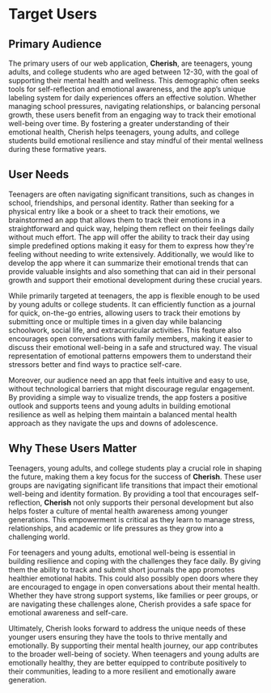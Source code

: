 
# Target Users

## Primary Audience

The primary users of our web application, **Cherish**, are teenagers, young adults, and college students who are aged between 12-30, with the goal of supporting their mental health and wellness. This demographic often seeks tools for self-reflection and emotional awareness, and the app’s unique labeling system for daily experiences offers an effective solution. Whether managing school pressures, navigating relationships, or balancing personal growth, these users benefit from an engaging way to track their emotional well-being over time. By fostering a greater understanding of their emotional health, Cherish helps teenagers, young adults, and college students build emotional resilience and stay mindful of their mental wellness during these formative years.

## User Needs

Teenagers are often navigating significant transitions, such as changes in school, friendships, and personal identity. Rather than seeking for a physical entry like a book or a sheet to track their emotions, we brainstormed an app that allows them to track their emotions in a straightforward and quick way, helping them reflect on their feelings daily without much effort. The app will offer the ability to track their day using simple predefined options making it easy for them to express how they're feeling without needing to write extensively. Additionally, we would like to develop the app where it can summarize their emotional trends that can provide valuable insights and also something that can aid in their personal growth and support their emotional development during these crucial years.

While primarily targeted at teenagers, the app is flexible enough to be used by young adults or college students. It can efficiently function as a journal for quick, on-the-go entries, allowing users to track their emotions by submitting once or multiple times in a given day while balancing schoolwork, social life, and extracurricular activities. This feature also encourages open conversations with family members, making it easier to discuss their emotional well-being in a safe and structured way. The visual representation of emotional patterns empowers them to understand their stressors better and find ways to practice self-care.

Moreover, our audience need an app that feels intuitive and easy to use, without technological barriers that might discourage regular engagement. By providing a simple way to visualize trends, the app fosters a positive outlook and supports teens and young adults in building emotional resilience as well as helping them maintain a balanced mental health approach as they navigate the ups and downs of adolescence.

## Why These Users Matter

Teenagers, young adults, and college students play a crucial role in shaping the future, making them a key focus for the success of **Cherish**. These user groups are navigating significant life transitions that impact their emotional well-being and identity formation. By providing a tool that encourages self-reflection, **Cherish** not only supports their personal development but also helps foster a culture of mental health awareness among younger generations. This empowerment is critical as they learn to manage stress, relationships, and academic or life pressures as they grow into a challenging world.

For teenagers and young adults, emotional well-being is essential in building resilience and coping with the challenges they face daily. By giving them the ability to track and submit short journals the app promotes healthier emotional habits. This could also possibly open doors where they are encouraged  to engage in open conversations about their mental health. Whether they have strong support systems, like families or peer groups, or are navigating these challenges alone, Cherish provides a safe space for emotional awareness and self-care.

Ultimately, Cherish looks forward to address the unique needs of these younger users ensuring they have the tools to thrive mentally and emotionally. By supporting their mental health journey, our app contributes to the broader well-being of society. When teenagers and young adults are emotionally healthy, they are better equipped to contribute positively to their communities, leading to a more resilient and emotionally aware generation.
